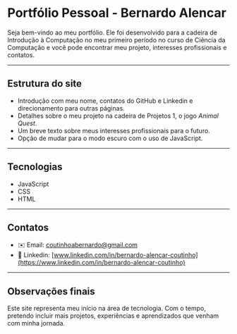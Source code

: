 # Portfólio Pessoal - Bernardo Alencar

Seja bem-vindo ao meu portfólio. Ele foi desenvolvido para a cadeira de Introdução à Computação no meu primeiro período no curso de Ciência da Computação e você pode encontrar meu projeto, interesses profissionais e contatos.

---

## Estrutura do site

- Introdução com meu nome, contatos do GitHub e Linkedin e direcionamento para outras páginas.  
- Detalhes sobre o meu projeto na cadeira de Projetos 1, o jogo *Animal Quest*.  
- Um breve texto sobre meus interesses profissionais para o futuro.  
- Opção de mudar para o modo escuro com o uso de JavaScript.

---

## Tecnologias

- JavaScript  
- CSS  
- HTML

---

## Contatos

- ✉️ Email: coutinhoabernardo@gmail.com  
- 🔗 Linkedin: [www.linkedin.com/in/bernardo-alencar-coutinho](https://www.linkedin.com/in/bernardo-alencar-coutinho)

---

## Observações finais

Este site representa meu início na área de tecnologia. Com o tempo, pretendo incluir mais projetos, experiências e aprendizados que venham com minha jornada.
